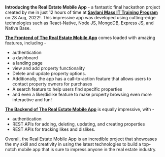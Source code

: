 **Introducing the Real Estate Mobile App** - a fantastic final hackathon project created by me in just 12 hours of time at **[Saylani Mass IT Training Program](https://saylaniwelfare.com/en/services/education/technical-education/saylani-mass-it-training)** on 28 Aug, 2022!. This impressive app was developed using cutting-edge technologies such as React-Native, Node JS, MongoDB, Express JS, and Native Base.

**[The Frontend of The Real Estate Mobile App](https://github.com/Ahmadjajja/Hackathon_Frontend_2022_Batch_04)** comes loaded with amazing features, including -
* authentication
* a dashboard
* a landing page
* view and add property functionality
* Delete and update property options.
* Additionally, the app has a call-to-action feature that allows users to contact property owners for purchases
* A search feature to help users find specific properties
* and even a like/dislike feature to make property browsing even more interactive and fun!

**[The Backend of The Real Estate Mobile App](https://github.com/Ahmadjajja/-Hackathon_Backend_2022_Batch_04)** is equally impressive, with -
* authentication
* REST APIs for adding, deleting, updating, and creating properties
* REST APIs for tracking likes and dislikes.

Overall, the Real Estate Mobile App is an incredible project that showcases the my skill and creativity in using the latest technologies to build a top-notch mobile app that is sure to impress anyone in the real estate industry.
